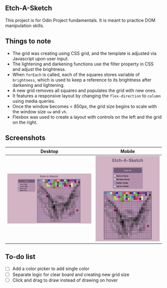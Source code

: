 ## Etch-A-Sketch

This project is for Odin Project fundamentals. It is meant to practice DOM manipulation skills.

## Things to note

* The grid was creating using CSS grid, and the template is adjusted via Javascript upon user input.
* The lightening and darkening functions use the filter property in CSS and adjust the brightness.
* When `forEach` is called, each of the squares stores variable of `brightness`, which is used to keep a reference to its brightness after darkening and lightening.
* A new grid removes all squares and populates the grid with new ones.
* It features a responsive layout by changing the `flex-direction` to `column` using media queries.
* Once the window becomes < 850px, the grid size begins to scale with the window size `vw` and `vh`.
* Flexbox was used to create a layout with controls on the left and the grid on the right.

## Screenshots
Desktop             |  Mobile
:-------------------------:|:-------------------------:
![on desktop](images/desktop.png)  |  ![on mobile](images/mobile.png)

## To-do list
- [ ] Add a color picker to add single color
- [ ] Separate logic for clear board and creating new grid size
- [ ] Click and drag to draw instead of drawing on hover